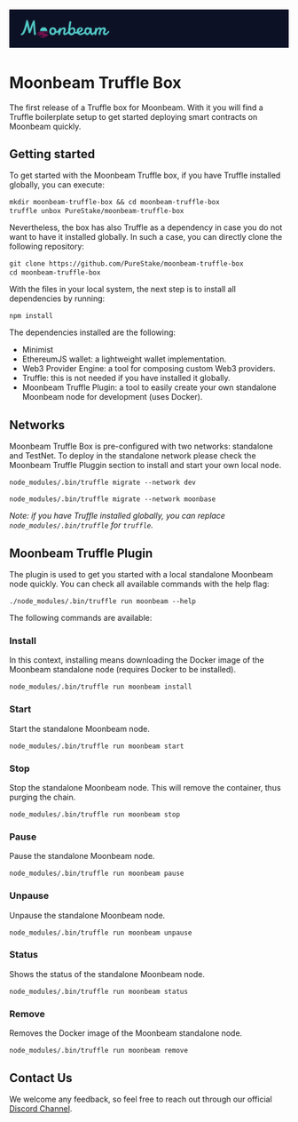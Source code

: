 # ![Moonbeam](box-img-sm.png)

# Moonbeam Truffle Box

The first release of a Truffle box for Moonbeam. With it you will find a Truffle boilerplate setup to get started deploying smart contracts on Moonbeam quickly.

## Getting started

To get started with the Moonbeam Truffle box, if you have Truffle installed globally, you can execute:

```
mkdir moonbeam-truffle-box && cd moonbeam-truffle-box
truffle unbox PureStake/moonbeam-truffle-box
```

Nevertheless, the box has also Truffle as a dependency in case you do not want to have it installed globally. In such a case, you can directly clone the following repository:

```
git clone https://github.com/PureStake/moonbeam-truffle-box
cd moonbeam-truffle-box
``` 

With the files in your local system, the next step is to install all dependencies by running:

```
npm install
```

The dependencies installed are the following:

-  Minimist  
-  EthereumJS wallet: a lightweight wallet implementation.
-  Web3 Provider Engine: a tool for composing custom Web3 providers.
-  Truffle: this is not needed if you have installed it globally.
-  Moonbeam Truffle Plugin: a tool to easily create your own standalone Moonbeam node for development (uses Docker).

## Networks

Moonbeam Truffle Box is pre-configured with two networks: standalone and TestNet. To deploy in the standalone network please check the Moonbeam Truffle Pluggin section to install and start your own local node.

```
node_modules/.bin/truffle migrate --network dev
```

```
node_modules/.bin/truffle migrate --network moonbase
```

_Note: if you have Truffle installed globally, you can replace `node_modules/.bin/truffle` for `truffle`._

## Moonbeam Truffle Plugin

The plugin is used to get you started with a local standalone Moonbeam node quickly. You can check all available commands with the help flag:

```
./node_modules/.bin/truffle run moonbeam --help
```

The following commands are available:

### Install
In this context, installing means downloading the Docker image of the Moonbeam standalone node (requires Docker to be installed).

```
node_modules/.bin/truffle run moonbeam install
```

### Start
Start the standalone Moonbeam node.

```
node_modules/.bin/truffle run moonbeam start
```

### Stop
Stop the standalone Moonbeam node. This will remove the container, thus purging the chain.

```
node_modules/.bin/truffle run moonbeam stop
```

### Pause
Pause the standalone Moonbeam node.

```
node_modules/.bin/truffle run moonbeam pause
```

### Unpause
Unpause the standalone Moonbeam node.

```
node_modules/.bin/truffle run moonbeam unpause
```

### Status
Shows the status of the standalone Moonbeam node.

```
node_modules/.bin/truffle run moonbeam status
```

### Remove
Removes the Docker image of the Moonbeam standalone node.

```
node_modules/.bin/truffle run moonbeam remove
```

## Contact Us
We welcome any feedback, so feel free to reach out through our official [Discord Channel](https://discord.gg/PfpUATX).
